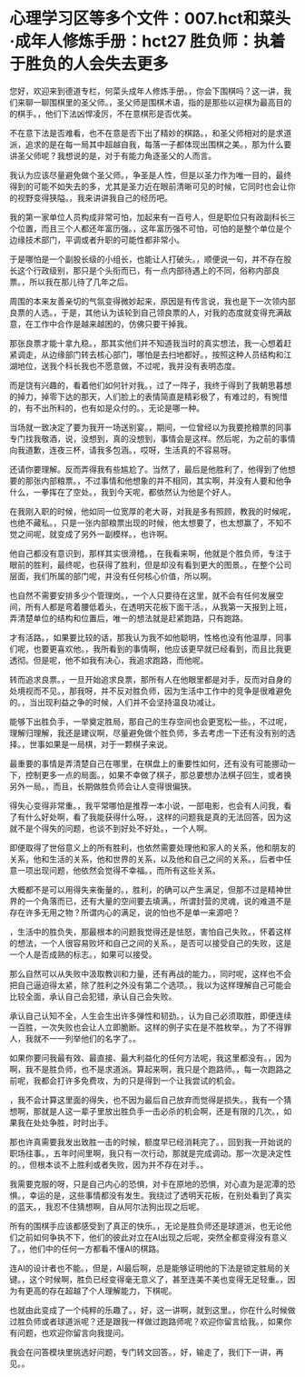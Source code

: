 # 心理学习区等多个文件：007.hct和菜头·成年人修炼手册：hct27 胜负师：执着于胜负的人会失去更多

您好，欢迎来到德道专栏，何菜头成年人修炼手册。，你会下围棋吗？这一讲，我们来聊一聊围棋里的圣父师。，圣父师是围棋术语，指的是那些以迎棋为最高目的的棋手。，他们下法凶悍凌厉，不在意棋形是否优美。

不在意下法是否难看，也不在意是否下出了精妙的棋路。，和圣父师相对的是求道派，追求的是在每一局其中超越自我，每落一子都体现出围棋之美。，那为什么要讲圣父师呢？我想说的是，对于有能力角逐圣父的人而言。

我认为应该尽量避免做个圣父师。，争圣是人性，但是以圣力作为唯一目的，最终得到的可能不如失去的多，尤其是圣力近在眼前清晰可见的时候，它同时也会让你的视野变得狭隘。，我来讲讲我自己的经历吧。

我的第一家单位人员构成非常可怕，加起来有一百号人，但是职位只有政副科长三个位置，而且三个人都还年富历强。，这年富历强不可怕，可怕的是整个单位是个边缘技术部门，平调或者升职的可能性都非常小。

于是哪怕是一个副股长级的小组长，也能让人打破头。，顺便说一句，并不存在股长这个行政级别，那只是个头衔而已，有一点内部待遇上的不同，俗称内部良票。，所以我在那儿待了几年之后。

周围的本来友善亲切的气氛变得微妙起来，原因是有传言说，我也是下一次领内部良票的人选。，于是，其他认为该轮到自己领良票的人，对我的态度就变得充满敌意，在工作中合作是越来越困的，仿佛只要干掉我。

那张良票才能十拿九稳。，那其实他们并不知道我当时的真实想法，我一心想着赶紧调走，从边缘部门转去核心部门，哪怕是去扫地都好。，按照这种人员结构和江湖地位，送我个科长我也不愿意做，不过呢，我并没有表明态度。

而是饶有兴趣的，看着他们如何针对我。，过了一阵子，我终于得到了我朝思暮想的掉力，掉零下达的那天，人们脸上的表情简直是精彩极了，有难过的，有惋惜的，有不出所料的，也有如是众付的。，无论是哪一种。

当场就一致决定了要为我开一场送别宴。，期间，一位曾经以为我要抢粮票的同事专门找我敬酒，说，没想到，真的没想到，事情会是这样。然后呢，为之前的事情向我道歉，连夜三杯，请我多包涵。，哎呀，生活真的不容易呀。

还请你要理解。反而弄得我有些尴尬了。当然了，最后是他胜利了，他得到了他想要的那张内部粮票。，不过事情和他想象的并不相同，其实啊，并没有人要和他争什么，一拳挥在了空处。，我到今天呢，都依然认为他是个好人。

在我刚入职的时候，他如同一位宽厚的老大哥，对我是多有照顾，教我的时候呢，也绝不藏私。，只是一张内部粮票出现的时候，他太想要了，也太想赢了，不知不觉之间呢，就变成了另外一副模样。，也许啊。

他自己都没有意识到，那样其实很滑稽。，在我看来啊，他就是个胜负师，专注于眼前的胜利，最终呢，也获得了胜利，但是却没有看到更大的图景。，在整个公司层面，我们所属的部门呢，并没有任何核心价值，所以啊。

也自然不需要安排多少个管理岗。，一个人只要待在这里，就不会有任何发展空间，所有人都是弯着腰低着头，在透明天花板下面干活。，从我第一天报到上班，弄清楚单位的结构和位置后，唯一的想法就是赶紧跑路，只有跑路。

才有活路。，如果要比较的话，那我认为我不如他聪明，性格也没有他温厚，同事们呢，也要更喜欢他。，我所看到的事情啊，他应该更早就已经看到，而且比我更透彻。但是呢，他不如我有决心，我追求跑路，而他呢。

转而追求良票。，一旦开始追求良票，那所有人在他眼里都是对手，反而对自身的处境视而不见。，那我呀，并不反对胜负师，因为生活中工作中的竞争是很难避免的。，当出现利益之争的时候，人们并不会坚持温良功减让。

能够下出胜负手，一举奠定胜局，那自己的生存空间也会更宽松一些。，不过呢，理解归理解，我还是建议啊，尽量避免做个胜负师，多去考虑一下还有没有别的选择。，世事如果是一局棋，对于一颗棋子来说。

最重要的事情是弄清楚自己在哪里，在棋盘上的重要性如何，还有没有可能挪动一下，控制更多一点的局面。，如果不幸做了棋子，那总要想办法棋子回生，或者换另外一局。，而且，长期做胜负师会让人变得很偏狭。

得失心变得非常重。，我平常哪怕是推荐一本小说，一部电影，也会有人问我，看了有什么好处啊，看了我能获得什么呀。，这样的问题我是真的无法回答，因为这就不是个得失的问题，也谈不到好处不好处。，一个人啊。

即便取得了世俗意义上的所有胜利，也依然需要处理他和家人的关系，他和朋友的关系，他和生活的关系，他和世界的关系，以及他和自己之间的关系。，后者中任意一项出现问题，他依然会觉得不幸福。，而所有这些关系。

大概都不是可以用得失来衡量的。，胜利，的确可以产生满足，但那不过是精神世界的一个角落而已，还有大量的空间要去填满。，所谓封营的灵魂，说的难道不是存在许多无用之物？所谓内心的满足，说的怕也不是单一来源吧？

，生活中的胜负失，那最根本的问题我觉得还是怯怒，害怕自己失败。，怀着这样的想法，一个人很容易败坏和自己之间的关系。，是否可以接受自己的失败，这是一个人是否成熟的标志。，如果可以接受。

那么自然可以从失败中汲取教训和力量，还有再战的能力。，同时呢，这样也不会把自己逼迫得太紧，除了胜利之外没有第二个选项。，我以为这样理解自己可能会比较全面，承认自己会犯错，承认自己会失败。

承认自己认知不全，人生会生出许多弹性和韧劲。，认为自己必须取胜，即便连续一百胜，一次失败也会让人立即脆断。这样的例子实在是不胜枚举。，为了不得罪人，我就不一一列举他们的名字了。。

如果你要问我最有效、最直接、最大利益化的任何方法呢，我这里都没有。，因为啊，我不是胜负师，也不是求道派。算起来啊，我只是个跑路师。，每一次跑路之前呢，我都会打许多免费攻，为的只是得到一个让我尝试的机会。

，我不会计算这里面的得失，也不因为最后自己放弃而觉得是损失。，我有一个猜想啊，那就是人这一辈子里放出胜负手一击必杀的机会啊，还是有限的几次。，如果我在处处争胜，时时出手。

那也许真需要我发出致胜一击的时候，额度早已经消耗完了。，回到我一开始说的职场往事。，五年时间里啊，我只有一次行动，那就是完成调动。那一次是决定性的。，但根本谈不上胜利或者失败，因为并不存在对手。。

我需要克服的呀，只是自己内心的恐惧，对卡在原地的恐惧，对心直为是泥潭的恐惧。，幸运的是，这些事情都没有发生。我绕过了透明天花板，在别处看到了真实的蓝天。，我忍不住猜想啊，自从阿尔法狗出现之后呢。

所有的围棋手应该都感受到了真正的快乐。，无论是胜负师还是球道派，也无论他们之前如何争执不下，他们的彼此对立在AI出现之后呢，突然全都变得没有意义了。，他们中的任何一方都看不懂AI的棋路。

连AI的设计者也不能。，但是，AI最后啊，总是能够证明他的下法是锁定胜局的关键。，这个时候啊，胜负已经变得毫无意义了，甚至连美不美也变得无足轻重。，因为有更高的存在超越了个人理解能力，下棋呢。

也就由此变成了一个纯粹的乐趣了。，好，这一讲啊，就到这里。，你在什么时候做过胜负师或者球道派呢？还是跟我一样做过跑路师呢？欢迎你留言给我。，如果你有问题，也欢迎你留言向我提问。

我会在问答模块里挑选好问题，专门转文回答。，好，输走了，我们下一讲，再见。。